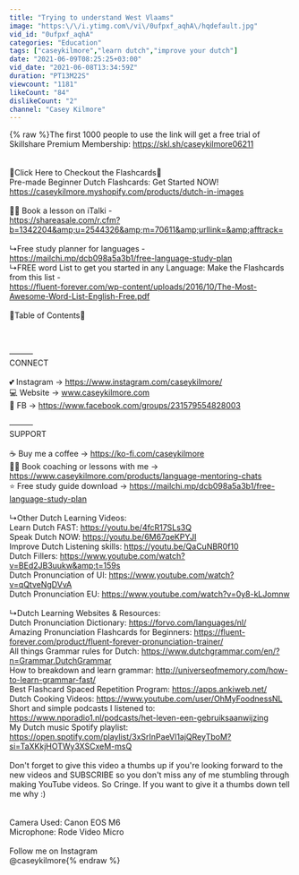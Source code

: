 ```yaml
---
title: "Trying to understand West Vlaams"
image: "https:\/\/i.ytimg.com\/vi\/0ufpxf_aqhA\/hqdefault.jpg"
vid_id: "0ufpxf_aqhA"
categories: "Education"
tags: ["caseykilmore","learn dutch","improve your dutch"]
date: "2021-06-09T08:25:25+03:00"
vid_date: "2021-06-08T13:34:59Z"
duration: "PT13M22S"
viewcount: "1181"
likeCount: "84"
dislikeCount: "2"
channel: "Casey Kilmore"
---
```

{% raw %}The first 1000 people to use the link will get a free trial of Skillshare Premium Membership: <a rel="nofollow" target="blank" href="https://skl.sh/caseykilmore06211">https://skl.sh/caseykilmore06211</a><br /><br /><br />🌟Click Here to Checkout the Flashcards🌟<br />Pre-made Beginner Dutch Flashcards: Get Started NOW!<br /><a rel="nofollow" target="blank" href="https://caseykilmore.myshopify.com/products/dutch-in-images">https://caseykilmore.myshopify.com/products/dutch-in-images</a><br /><br />👩‍🎓 Book a lesson on iTalki -<br /><a rel="nofollow" target="blank" href="https://shareasale.com/r.cfm?b=1342204&amp;u=2544326&amp;m=70611&amp;urllink=&amp;afftrack=">https://shareasale.com/r.cfm?b=1342204&amp;u=2544326&amp;m=70611&amp;urllink=&amp;afftrack=</a><br /><br />↳Free study planner for languages - <a rel="nofollow" target="blank" href="https://mailchi.mp/dcb098a5a3b1/free-language-study-plan">https://mailchi.mp/dcb098a5a3b1/free-language-study-plan</a><br />↳FREE word List to get you started in any Language: Make the Flashcards from this list - <br /><a rel="nofollow" target="blank" href="https://fluent-forever.com/wp-content/uploads/2016/10/The-Most-Awesome-Word-List-English-Free.pdf">https://fluent-forever.com/wp-content/uploads/2016/10/The-Most-Awesome-Word-List-English-Free.pdf</a><br /><br />🌿Table of Contents🌿<br /><br /><br /><br />———<br />CONNECT<br /><br />💕 Instagram → <a rel="nofollow" target="blank" href="https://www.instagram.com/caseykilmore/">https://www.instagram.com/caseykilmore/</a><br />💻 Website → www.caseykilmore.com<br />🌸 FB →  <a rel="nofollow" target="blank" href="https://www.facebook.com/groups/231579554828003">https://www.facebook.com/groups/231579554828003</a><br /><br />———<br />SUPPORT<br /><br />☕ Buy me a coffee → <a rel="nofollow" target="blank" href="https://ko-fi.com/caseykilmore">https://ko-fi.com/caseykilmore</a><br />👩‍🎓 Book coaching or lessons with me → <a rel="nofollow" target="blank" href="https://www.caseykilmore.com/products/language-mentoring-chats">https://www.caseykilmore.com/products/language-mentoring-chats</a><br />⭐ Free study guide download → <a rel="nofollow" target="blank" href="https://mailchi.mp/dcb098a5a3b1/free-language-study-plan">https://mailchi.mp/dcb098a5a3b1/free-language-study-plan</a><br /><br />↳Other Dutch Learning Videos:<br />Learn Dutch FAST: <a rel="nofollow" target="blank" href="https://youtu.be/4fcR17SLs3Q">https://youtu.be/4fcR17SLs3Q</a><br />Speak Dutch NOW: <a rel="nofollow" target="blank" href="https://youtu.be/6M67qeKPYJI">https://youtu.be/6M67qeKPYJI</a><br />Improve Dutch Listening skills: <a rel="nofollow" target="blank" href="https://youtu.be/QaCuNBR0f10">https://youtu.be/QaCuNBR0f10</a><br />Dutch Fillers: <a rel="nofollow" target="blank" href="https://www.youtube.com/watch?v=BEd2JB3uukw&amp;t=159s">https://www.youtube.com/watch?v=BEd2JB3uukw&amp;t=159s</a><br />Dutch Pronunciation of UI: <a rel="nofollow" target="blank" href="https://www.youtube.com/watch?v=qQtveNgDVvA">https://www.youtube.com/watch?v=qQtveNgDVvA</a><br />Dutch Pronunciation EU: <a rel="nofollow" target="blank" href="https://www.youtube.com/watch?v=0y8-kLJomnw">https://www.youtube.com/watch?v=0y8-kLJomnw</a><br /><br />↳Dutch Learning Websites &amp; Resources:<br />Dutch Pronunciation Dictionary: <a rel="nofollow" target="blank" href="https://forvo.com/languages/nl/">https://forvo.com/languages/nl/</a><br />Amazing Pronunciation Flashcards for Beginners: <a rel="nofollow" target="blank" href="https://fluent-forever.com/product/fluent-forever-pronunciation-trainer/">https://fluent-forever.com/product/fluent-forever-pronunciation-trainer/</a><br />All things Grammar rules for Dutch: <a rel="nofollow" target="blank" href="https://www.dutchgrammar.com/en/?n=Grammar.DutchGrammar">https://www.dutchgrammar.com/en/?n=Grammar.DutchGrammar</a><br />How to breakdown and learn grammar: <a rel="nofollow" target="blank" href="http://universeofmemory.com/how-to-learn-grammar-fast/">http://universeofmemory.com/how-to-learn-grammar-fast/</a><br />Best Flashcard Spaced Repetition Program: <a rel="nofollow" target="blank" href="https://apps.ankiweb.net/">https://apps.ankiweb.net/</a><br />Dutch Cooking Videos: <a rel="nofollow" target="blank" href="https://www.youtube.com/user/OhMyFoodnessNL">https://www.youtube.com/user/OhMyFoodnessNL</a><br />Short and simple podcasts I listened to: <a rel="nofollow" target="blank" href="https://www.nporadio1.nl/podcasts/het-leven-een-gebruiksaanwijzing">https://www.nporadio1.nl/podcasts/het-leven-een-gebruiksaanwijzing</a><br />My Dutch music Spotify playlist: <a rel="nofollow" target="blank" href="https://open.spotify.com/playlist/3xSrInPaeVl1ajQReyTboM?si=TaXKkjHOTWy3XSCxeM-msQ">https://open.spotify.com/playlist/3xSrInPaeVl1ajQReyTboM?si=TaXKkjHOTWy3XSCxeM-msQ</a><br /><br />Don't forget to give this video a thumbs up if you're looking forward to the new videos and SUBSCRIBE so you don't miss any of me stumbling through making YouTube videos.  So Cringe. If you want to give it a thumbs down tell me why :)<br /><br /><br />Camera Used: Canon EOS M6<br />Microphone: Rode Video Micro<br /><br />Follow me on Instagram<br />@caseykilmore{% endraw %}
